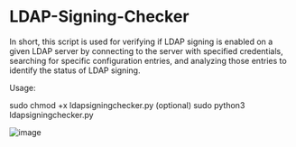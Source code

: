 # LDAP-Signing-Checker
In short, this script is used for verifying if LDAP signing is enabled on a given LDAP server by connecting to the server with specified credentials, searching for specific configuration entries, and analyzing those entries to identify the status of LDAP signing.

Usage: 

sudo chmod +x ldapsigningchecker.py (optional)
sudo python3 ldapsigningchecker.py

![image](https://github.com/davcwikla/LDAP-Signing-Checker/assets/94928782/ba71e250-c5e3-4b29-aa4e-5a1ca5cd9658)
